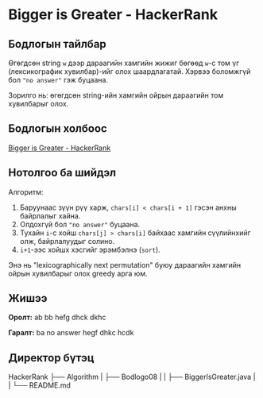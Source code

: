 # Bigger is Greater - HackerRank

## Бодлогын тайлбар

Өгөгдсөн string `w` дээр дараагийн хамгийн жижиг бөгөөд `w`-с том үг (лексикографик хувилбар)-ийг олох шаардлагатай. Хэрвээ боломжгүй бол `"no answer"` гэж буцаана.

Зорилго нь: өгөгдсөн string-ийн хамгийн ойрын дараагийн том хувилбарыг олох.


## Бодлогын холбоос

[Bigger is Greater - HackerRank](https://www.hackerrank.com/challenges/bigger-is-greater/problem?isFullScreen=true)


## Нотолгоо ба шийдэл

Алгоритм:
1. Баруунаас зүүн рүү харж, `chars[i] < chars[i + 1]` гэсэн анхны байрлалыг хайна.
2. Олдохгүй бол `"no answer"` буцаана.
3. Тухайн `i`-с хойш `chars[j] > chars[i]` байхаас хамгийн сүүлийнхийг олж, байрлалуудыг солино.
4. `i+1`-ээс хойшх хэсгийг эрэмбэлнэ (`sort`).

Энэ нь "lexicographically next permutation" буюу дараагийн хамгийн ойрын хувилбарыг олох greedy арга юм.


## Жишээ

**Оролт:**
ab
bb
hefg
dhck
dkhc


**Гаралт:**
ba
no answer
hegf
dhkc
hcdk

## Директор бүтэц
HackerRank
    ├── Algorithm
    |   ├── Bodlogo08
    |   |   ├── BiggerIsGreater.java
    |   |   └── README.md
